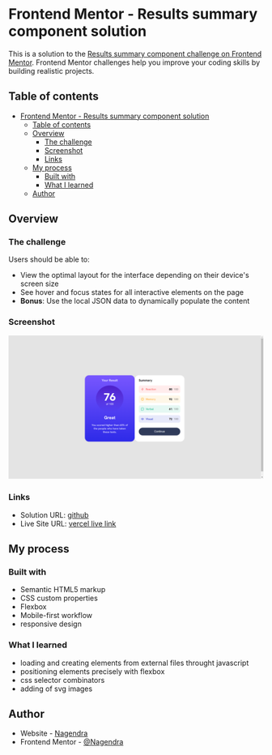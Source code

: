 # Frontend Mentor - Results summary component solution

This is a solution to the [Results summary component challenge on Frontend Mentor](https://www.frontendmentor.io/challenges/results-summary-component-CE_K6s0maV). Frontend Mentor challenges help you improve your coding skills by building realistic projects. 

## Table of contents

- [Frontend Mentor - Results summary component solution](#frontend-mentor---results-summary-component-solution)
  - [Table of contents](#table-of-contents)
  - [Overview](#overview)
    - [The challenge](#the-challenge)
    - [Screenshot](#screenshot)
    - [Links](#links)
  - [My process](#my-process)
    - [Built with](#built-with)
    - [What I learned](#what-i-learned)
  - [Author](#author)

## Overview

### The challenge

Users should be able to:

- View the optimal layout for the interface depending on their device's screen size
- See hover and focus states for all interactive elements on the page
- **Bonus**: Use the local JSON data to dynamically populate the content

### Screenshot

![](./screenshot.png)


### Links

- Solution URL: [github](https://github.com/NAGENDRA-BABU-MARASU/results-summary-page-FrontendMentor)
- Live Site URL: [vercel live link](https://results-summary-page-frontend-mentor.vercel.app/)

## My process

### Built with

- Semantic HTML5 markup
- CSS custom properties
- Flexbox
- Mobile-first workflow
- responsive design
  
### What I learned

- loading and creating elements from external files throught javascript
- positioning elements precisely with flexbox
- css selector combinators
- adding of svg images


## Author

- Website - [Nagendra](https://www.your-site.com)
- Frontend Mentor - [@Nagendra](https://www.frontendmentor.io/profile/NAGENDRA-BABU-MARASU)
